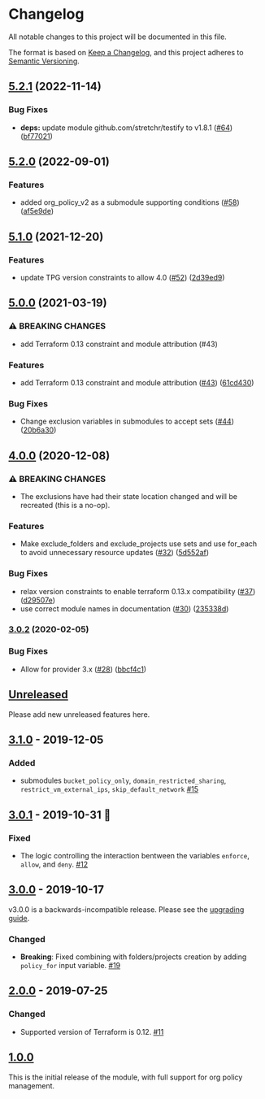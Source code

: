 # Changelog
All notable changes to this project will be documented in this file.

The format is based on [Keep a Changelog](https://keepachangelog.com/en/1.0.0/),
and this project adheres to [Semantic Versioning](https://semver.org/spec/v2.0.0.html).

## [5.2.1](https://github.com/terraform-google-modules/terraform-google-org-policy/compare/v5.2.0...v5.2.1) (2022-11-14)


### Bug Fixes

* **deps:** update module github.com/stretchr/testify to v1.8.1 ([#64](https://github.com/terraform-google-modules/terraform-google-org-policy/issues/64)) ([bf77021](https://github.com/terraform-google-modules/terraform-google-org-policy/commit/bf77021cbaffbd6a611935ae2d316b8720b23df4))

## [5.2.0](https://github.com/terraform-google-modules/terraform-google-org-policy/compare/v5.1.0...v5.2.0) (2022-09-01)


### Features

* added org_policy_v2 as a submodule supporting conditions ([#58](https://github.com/terraform-google-modules/terraform-google-org-policy/issues/58)) ([af5e9de](https://github.com/terraform-google-modules/terraform-google-org-policy/commit/af5e9dee506032c8daa8f86ddab6fa07672750e2))

## [5.1.0](https://www.github.com/terraform-google-modules/terraform-google-org-policy/compare/v5.0.0...v5.1.0) (2021-12-20)


### Features

* update TPG version constraints to allow 4.0 ([#52](https://www.github.com/terraform-google-modules/terraform-google-org-policy/issues/52)) ([2d39ed9](https://www.github.com/terraform-google-modules/terraform-google-org-policy/commit/2d39ed989b09841aacc738121d0909f5e94efa22))

## [5.0.0](https://www.github.com/terraform-google-modules/terraform-google-org-policy/compare/v4.0.0...v5.0.0) (2021-03-19)


### ⚠ BREAKING CHANGES

* add Terraform 0.13 constraint and module attribution (#43)

### Features

* add Terraform 0.13 constraint and module attribution ([#43](https://www.github.com/terraform-google-modules/terraform-google-org-policy/issues/43)) ([61cd430](https://www.github.com/terraform-google-modules/terraform-google-org-policy/commit/61cd4309985c32707e19e5de9016e6feec6ecefa))


### Bug Fixes

* Change exclusion variables in submodules to accept sets ([#44](https://www.github.com/terraform-google-modules/terraform-google-org-policy/issues/44)) ([20b6a30](https://www.github.com/terraform-google-modules/terraform-google-org-policy/commit/20b6a30f0d6590b3d70c20d5c024d6c39adab722))

## [4.0.0](https://www.github.com/terraform-google-modules/terraform-google-org-policy/compare/v3.0.2...v4.0.0) (2020-12-08)


### ⚠ BREAKING CHANGES

* The exclusions have had their state location changed and will be recreated (this is a no-op).

### Features

* Make exclude_folders and exclude_projects use sets and use for_each to avoid unnecessary resource updates ([#32](https://www.github.com/terraform-google-modules/terraform-google-org-policy/issues/32)) ([5d552af](https://www.github.com/terraform-google-modules/terraform-google-org-policy/commit/5d552afaf5523dd1434066a047824e09b96cf42f))


### Bug Fixes

* relax version constraints to enable terraform 0.13.x compatibility ([#37](https://www.github.com/terraform-google-modules/terraform-google-org-policy/issues/37)) ([d29507e](https://www.github.com/terraform-google-modules/terraform-google-org-policy/commit/d29507eeea8a4aa15713c435f4c15cc24254d1f9))
* use correct module names in documentation ([#30](https://www.github.com/terraform-google-modules/terraform-google-org-policy/issues/30)) ([235338d](https://www.github.com/terraform-google-modules/terraform-google-org-policy/commit/235338d6e9e1fcfad703be1c67ca8de2df1928a4))

### [3.0.2](https://www.github.com/terraform-google-modules/terraform-google-org-policy/compare/v3.0.1...v3.0.2) (2020-02-05)


### Bug Fixes

* Allow for provider 3.x ([#28](https://www.github.com/terraform-google-modules/terraform-google-org-policy/issues/28)) ([bbcf4c1](https://www.github.com/terraform-google-modules/terraform-google-org-policy/commit/bbcf4c1c14597c8ba51480d928fcb748d9355051))

## [Unreleased]

Please add new unreleased features here.

## [3.1.0] - 2019-12-05

### Added

- submodules `bucket_policy_only`, `domain_restricted_sharing`, `restrict_vm_external_ips`, `skip_default_network` [#15]

## [3.0.1] - 2019-10-31 :jack_o_lantern:

### Fixed

- The logic controlling the interaction bentween the variables `enforce`, `allow`, and `deny`. [#12]

## [3.0.0] - 2019-10-17
v3.0.0 is a backwards-incompatible release. Please see the [upgrading guide](./docs/upgrading_to_v3.0.md).
### Changed

- **Breaking**: Fixed combining with folders/projects creation by adding `policy_for` input variable. [#19]

## [2.0.0] - 2019-07-25

### Changed

 - Supported version of Terraform is 0.12. [#11]

## [1.0.0]

This is the initial release of the module, with full support for org policy management.

[Unreleased]: https://github.com/terraform-google-modules/terraform-google-org-policy/compare/v3.1.0...HEAD
[3.1.0]: https://github.com/terraform-google-modules/terraform-google-org-policy/compare/v3.0.1...v3.1.0
[3.0.1]: https://github.com/terraform-google-modules/terraform-google-org-policy/compare/v3.0.0...v3.0.1
[3.0.0]: https://github.com/terraform-google-modules/terraform-google-org-policy/compare/v2.0.0...v3.0.0
[2.0.0]: https://github.com/terraform-google-modules/terraform-google-org-policy/compare/v1.0.0...v2.0.0
[1.0.0]: https://github.com/terraform-google-modules/terraform-google-org-policy/releases/tag/v1.0.0

[#12]: https://github.com/terraform-google-modules/terraform-google-org-policy/issues/12
[#11]: https://github.com/terraform-google-modules/terraform-google-org-policy/pull/11
[#18]: https://github.com/terraform-google-modules/terraform-google-org-policy/pull/18
[#19]: https://github.com/terraform-google-modules/terraform-google-org-policy/pull/19
[#15]: https://github.com/terraform-google-modules/terraform-google-org-policy/issues/15
